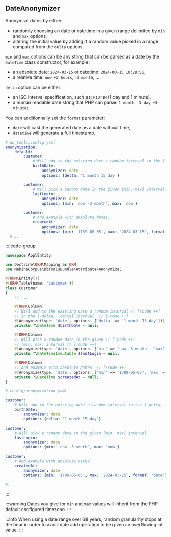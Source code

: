 ## DateAnonymizer

Anonymize dates by either:
- randomly choosing an date or datetime in a given range delimited by `min` and `max` options,
- altering the initial value by adding it a random value picked in a range computed from the `delta` options.

`min` and `max` options can be any string that can be parsed as a date by the `DateTime`
class constructor, for example:
 - an absolute date: `2024-03-15` or datetime: `2024-03-15 10:28:56`,
 - a relative time: `now +2 hours`, `-3 month`, ...

`delta` option can be either:
 - an ISO interval specification, such as: `P1DT1M` (1 day and 1 minute),
 - a human readable date string that PHP can parse: `1 month -3 day +3 minutes`.

You can additionnally set the `format` parameter:
- `date` will cast the generated date as a date without time,
- `datetime` will generate a full timestamp.

<div class=standalone>

```yaml [YAML]
# db_tools.config.yaml
anonymization:
    default:
        customer:
            # Will add to the existing date a random interval in the [-delta, +delta] interval.
            birthDate:
                anonymizer: date
                options: {delta: '1 month 15 day'}

        customer:
            # Will pick a random date in the given [min, max] interval.
            lastLogin:
                anonymizer: date
                options: {min: 'now -3 month', max: 'now'}

        customer:
            # And example with absolute dates.
            createdAt:
                anonymizer: date
                options: {min: '1789-05-05', max: '2024-03-15', format: 'date'}
  #...
```

</div>
<div class="symfony">

::: code-group
```php [Attribute]
namespace App\Entity;

use Doctrine\ORM\Mapping as ORM;
use MakinaCorpus\DbToolsBundle\Attribute\Anonymize;

#[ORM\Entity()]
#[ORM\Table(name: 'customer')]
class Customer
{
    // ...

    #[ORM\Column]
    // Will add to the existing date a random interval // [!code ++]
    // in the [-delta, +delta] interval. // [!code ++]
    #[Anonymize(type: 'date', options: ['delta' => '1 month 15 day'])] // [!code ++]
    private ?\DateTime $birthDate = null;

    #[ORM\Column]
    // Will pick a random date in the given // [!code ++]
    // [min, max] interval // [!code ++]
    #[Anonymize(type: 'date', options: ['min' => 'now -3 month', 'max' => 'now'])] // [!code ++]
    private ?\DateTimeImmutable $lastLogin = null;

    #[ORM\Column]
    // And example with absolute dates. // [!code ++]
    #[Anonymize(type: 'date', options: ['min' => '1789-05-05', 'max' => '2024-03-15', 'format' => 'date'])] // [!code ++]
    private ?\DateTime $createdAt = null;
}
```

```yml [YAML]
# config/anonymization.yaml

customer:
    # Will add to the existing date a random interval in the [-delta, +delta] interval.
    birthDate:
        anonymizer: date
        options: {delta: '1 month 15 day'}

customer:
    # Will pick a random date in the given [min, max] interval.
    lastLogin:
        anonymizer: date
        options: {min: 'now -3 month', max: 'now'}

customer:
    # And example with absolute dates.
    createdAt:
        anonymizer: date
        options: {min: '1789-05-05', max: '2024-03-15', format: 'date'}

#...
```
:::

</div>

:::warning
Dates you give for `min` and `max` values will inherit from the PHP default
configured timezone.
:::

:::info
When using a date range over 68 years, random granularity stops at the hour
in order to avoid date add operation to be given an overflowing int value.
:::
